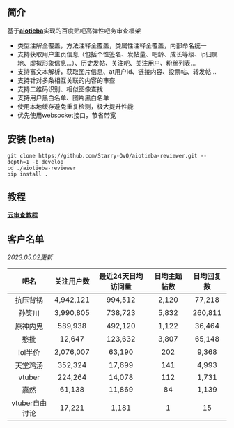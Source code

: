 ## 简介

基于[**aiotieba**](https://github.com/Starry-OvO/aiotieba)实现的百度贴吧高弹性吧务审查框架

+ 类型注解全覆盖，方法注释全覆盖，类属性注释全覆盖，内部命名统一
+ 支持获取用户主页信息（包括个性签名、发帖量、吧龄、成长等级、ip归属地、虚拟形象信息...）、历史发帖、关注吧、关注用户、粉丝列表...
+ 支持富文本解析，获取图片信息、at用户id、链接内容、投票帖、转发帖...
+ 支持针对多条相互关联的内容的审查
+ 支持二维码识别、相似图像查找
+ 支持用户黑白名单、图片黑白名单
+ 使用本地缓存避免重复检测，极大提升性能
+ 优先使用websocket接口，节省带宽

## 安装 (beta)

```shell
git clone https://github.com/Starry-OvO/aiotieba-reviewer.git --depth=1 -b develop
cd ./aiotieba-reviewer
pip install .
```

## 教程

[**云审查教程**](tutorial/reviewer.md)

## 客户名单

*2023.05.02更新*

|      吧名      | 关注用户数 | 最近24天日均访问量 | 日均主题帖数 | 日均回复数 |
| :------------: | :--------: | :----------------: | :----------: | :--------: |
|    抗压背锅    | 4,942,121  |      994,512       |    2,120     |   77,218   |
|     孙笑川     | 3,990,805  |      738,723       |    5,832     |  260,811   |
|    原神内鬼    |  589,938   |      492,120       |    1,122     |   36,464   |
|      憨批      |   12,647   |      123,632       |    3,807     |   65,148   |
|    lol半价     | 2,076,007  |       63,190       |     202      |   9,368    |
|    天堂鸡汤    |  352,324   |       17,699       |     141      |   4,993    |
|     vtuber     |  224,264   |       14,078       |     112      |   1,731    |
|      嘉然      |   61,138   |       11,869       |      84      |   1,139    |
| vtuber自由讨论 |   17,221   |       1,181        |      1       |     15     |
